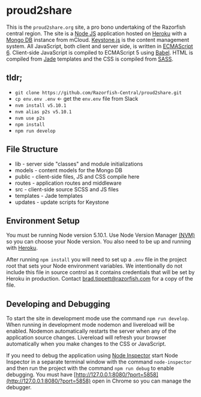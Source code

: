 # proud2share

This is the `proud2share.org` site, a pro bono undertaking of the Razorfish central region. The site is a [Node JS](https://nodejs.org) application hosted on [Heroku](https://www.heroku.com) with a [Mongo DB](https://docs.mongodb.org/manual/) instance from mCloud. [Keystone.js](http://keystonejs.com/docs/) is the content management system. All JavaScript, both client and server side, is written in [ECMAScript 6](http://es6-features.org/). Client-side JavaScript is compiled to ECMAScript 5 using [Babel](https://babeljs.io/). HTML is compiled from [Jade](http://jade-lang.com/) templates and the CSS is compiled from [SASS](http://sass-lang.com/).

## tldr;

- `git clone https://github.com/Razorfish-Central/proud2share.git`
- `cp env.env .env` <- get the `env.env` file from Slack
- `nvm install v5.10.1`
- `nvm alias p2s v5.10.1`
- `nvm use p2s`
- `npm install`
- `npm run develop`

## File Structure

- lib - server side "classes" and module initializations
- models - content models for the Mongo DB
- public - client-side files, JS and CSS compile here
- routes - application routes and middleware
- src - client-side source SCSS and JS files
- templates - Jade templates
- updates - update scripts for Keystone


## Environment Setup

You must be running Node version 5.10.1. Use Node Version Manager [(NVM)](https://github.com/creationix/nvm) so you can choose your Node version. You also need to be up and running with [Heroku](https://devcenter.heroku.com/articles/getting-started-with-nodejs#set-up).

After running `npm install` you will need to set up a `.env` file in the project root that sets your Node environment variables. We intentionally do not include this file in source control as it contains credentials that will be set by Heroku in production. Contact [brad.tippett@razorfish.com](mailto:brad.tippett@razorfish.com) for a copy of the file.

## Developing and Debugging

To start the site in development mode use the command `npm run develop`. When running in development mode nodemon and livereload will be enabled. Nodemon automatically restarts the server when any of the application source changes. Livereload will refresh your browser automatically when you make changes to the CSS or JavaScript.

If you need to debug the application using [Node Inspector](https://github.com/node-inspector/node-inspector) start Node Inspector in a separate terminal window with the command `node-inspector` and then run the project with the command `npm run debug` to enable debugging. You must have [http://127.0.0.1:8080/?port=5858](http://127.0.0.1:8080/?port=5858) open in Chrome so you can manage the debugger.